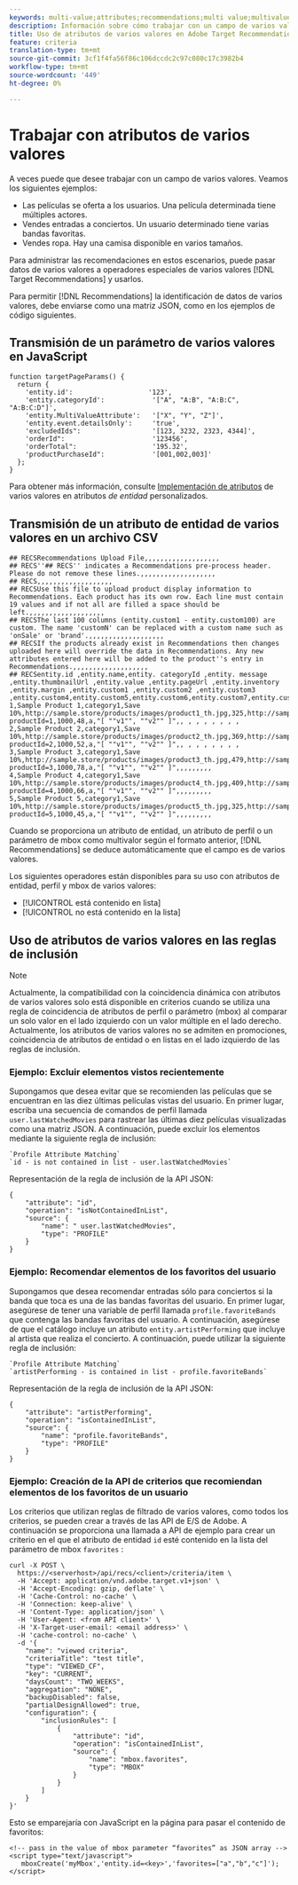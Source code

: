 ```yaml
---
keywords: multi-value;attributes;recommendations;multi value;multivalue;multi-value
description: Información sobre cómo trabajar con un campo de varios valores en Adobe Target Recommendations mediante operadores especiales de varios valores.
title: Uso de atributos de varios valores en Adobe Target Recommendations
feature: criteria
translation-type: tm+mt
source-git-commit: 3cf1f4fa56f86c106dccdc2c97c080c17c3982b4
workflow-type: tm+mt
source-wordcount: '449'
ht-degree: 0%

---
```



# Trabajar con atributos de varios valores

A veces puede que desee trabajar con un campo de varios valores. Veamos los siguientes ejemplos:

* Las películas se oferta a los usuarios. Una película determinada tiene múltiples actores.
* Vendes entradas a conciertos. Un usuario determinado tiene varias bandas favoritas.
* Vendes ropa. Hay una camisa disponible en varios tamaños.

Para administrar las recomendaciones en estos escenarios, puede pasar datos de varios valores a operadores especiales de varios valores [!DNL Target Recommendations] y usarlos.

Para permitir [!DNL Recommendations] la identificación de datos de varios valores, debe enviarse como una matriz JSON, como en los ejemplos de código siguientes.

## Transmisión de un parámetro de varios valores en JavaScript

```
function targetPageParams() { 
  return { 
    'entity.id':                   '123', 
    'entity.categoryId':            '["A", "A:B", "A:B:C", "A:B:C:D"]',        
    'entity.MultiValueAttribute':   '["X", "Y", "Z"]', 
    'entity.event.detailsOnly':     'true', 
    'excludedIds":                  '[123, 3232, 2323, 4344]', 
    'orderId":                      '123456', 
    'orderTotal":                   '195.32', 
    'productPurchaseId":            '[001,002,003]' 
  }; 
}
```

Para obtener más información, consulte [Implementación de atributos](/help/c-recommendations/c-products/custom-entity-attributes.md#section_80FEFE49E8AF415D99B739AA3CBA2A14) de varios valores en atributos *de entidad* personalizados.

## Transmisión de un atributo de entidad de varios valores en un archivo CSV

```
## RECSRecommendations Upload File,,,,,,,,,,,,,,,,,,,
## RECS''## RECS'' indicates a Recommendations pre-process header. Please do not remove these lines.,,,,,,,,,,,,,,,,,,,
## RECS,,,,,,,,,,,,,,,,,,,
## RECSUse this file to upload product display information to Recommendations. Each product has its own row. Each line must contain 19 values and if not all are filled a space should be left.,,,,,,,,,,,,,,,,,,,
## RECSThe last 100 columns (entity.custom1 - entity.custom100) are custom. The name 'customN' can be replaced with a custom name such as 'onSale' or 'brand'.,,,,,,,,,,,,,,,,,,,
## RECSIf the products already exist in Recommendations then changes uploaded here will override the data in Recommendations. Any new attributes entered here will be added to the product''s entry in Recommendations.,,,,,,,,,,,,,,,,,,,
## RECSentity.id ,entity.name,entity. categoryId ,entity. message ,entity.thumbnailUrl ,entity.value ,entity.pageUrl ,entity.inventory ,entity.margin ,entity.custom1 ,entity.custom2 ,entity.custom3 ,entity.custom4,entity.custom5,entity.custom6,entity.custom7,entity.custom8,entity.custom9,entity.custom10,
1,Sample Product 1,category1,Save 10%,http://sample.store/products/images/product1_th.jpg,325,http://sample.store/products/product_detail.jsp?productId=1,1000,48,a,"[ ""v1"", ""v2"" ]",, , , , , , , ,
2,Sample Product 2,category1,Save 10%,http://sample.store/products/images/product2_th.jpg,369,http://sample.store/products/product_detail.jsp?productId=2,1000,52,a,"[ ""v1"", ""v2"" ]",, , , , , , , ,
3,Sample Product 3,category1,Save 10%,http://sample.store/products/images/product3_th.jpg,479,http://sample.store/products/product_detail.jsp?productId=3,1000,78,a,"[ ""v1"", ""v2"" ]",,,,,,,,,
4,Sample Product 4,category1,Save 10%,http://sample.store/products/images/product4_th.jpg,409,http://sample.store/products/product_detail.jsp?productId=4,1000,66,a,"[ ""v1"", ""v2"" ]",,,,,,,,,
5,Sample Product 5,category1,Save 10%,http://sample.store/products/images/product5_th.jpg,325,http://sample.store/products/product_detail.jsp?productId=5,1000,45,a,"[ ""v1"", ""v2"" ]",,,,,,,,, 
```

Cuando se proporciona un atributo de entidad, un atributo de perfil o un parámetro de mbox como multivalor según el formato anterior, [!DNL Recommendations] se deduce automáticamente que el campo es de varios valores.

Los siguientes operadores están disponibles para su uso con atributos de entidad, perfil y mbox de varios valores:

* [!UICONTROL está contenido en lista]
* [!UICONTROL no está contenido en la lista]

## Uso de atributos de varios valores en las reglas de inclusión

>[!NOTE]
>
>Actualmente, la compatibilidad con la coincidencia dinámica con atributos de varios valores solo está disponible en criterios cuando se utiliza una regla de coincidencia de atributos de perfil o parámetro (mbox) al comparar un solo valor en el lado izquierdo con un valor múltiple en el lado derecho. Actualmente, los atributos de varios valores no se admiten en promociones, coincidencia de atributos de entidad o en listas en el lado izquierdo de las reglas de inclusión.


### Ejemplo: Excluir elementos vistos recientemente

Supongamos que desea evitar que se recomienden las películas que se encuentran en las diez últimas películas vistas del usuario. En primer lugar, escriba una secuencia de comandos de perfil llamada `user.lastWatchedMovies` para rastrear las últimas diez películas visualizadas como una matriz JSON. A continuación, puede excluir los elementos mediante la siguiente regla de inclusión:

```
`Profile Attribute Matching`
`id - is not contained in list - user.lastWatchedMovies`
```

Representación de la regla de inclusión de la API JSON:

```
{
    "attribute": "id",
    "operation": "isNotContainedInList",
    "source": {
        "name": " user.lastWatchedMovies",
        "type": "PROFILE"
    }
} 
```

### Ejemplo: Recomendar elementos de los favoritos del usuario

Supongamos que desea recomendar entradas sólo para conciertos si la banda que toca es una de las bandas favoritas del usuario. En primer lugar, asegúrese de tener una variable de perfil llamada `profile.favoriteBands` que contenga las bandas favoritas del usuario. A continuación, asegúrese de que el catálogo incluye un atributo `entity.artistPerforming` que incluye al artista que realiza el concierto. A continuación, puede utilizar la siguiente regla de inclusión:

```
`Profile Attribute Matching`
`artistPerforming - is contained in list - profile.favoriteBands`
```

Representación de la regla de inclusión de la API JSON:

```
{
    "attribute": "artistPerforming",
    "operation": "isContainedInList",
    "source": {
        "name": "profile.favoriteBands",
        "type": "PROFILE"
    }
}
```

### Ejemplo: Creación de la API de criterios que recomiendan elementos de los favoritos de un usuario

Los criterios que utilizan reglas de filtrado de varios valores, como todos los criterios, se pueden crear a través de las API de E/S de Adobe. A continuación se proporciona una llamada a API de ejemplo para crear un criterio en el que el atributo de entidad `id` esté contenido en la lista del parámetro de mbox `favorites` :

```
curl -X POST \
  https://<serverhost>/api/recs/<client>/criteria/item \
  -H 'Accept: application/vnd.adobe.target.v1+json' \
  -H 'Accept-Encoding: gzip, deflate' \
  -H 'Cache-Control: no-cache' \
  -H 'Connection: keep-alive' \
  -H 'Content-Type: application/json' \
  -H 'User-Agent: <from API client>' \
  -H 'X-Target-user-email: <email address>' \
  -H 'cache-control: no-cache' \
  -d '{
    "name": "viewed criteria",
    "criteriaTitle": "test title",
    "type": "VIEWED_CF",
    "key": "CURRENT",
    "daysCount": "TWO_WEEKS",
    "aggregation": "NONE",
    "backupDisabled": false,
    "partialDesignAllowed": true,
    "configuration": {
        "inclusionRules": [
            {
                "attribute": "id",
                "operation": "isContainedInList",
                "source": {
                    "name": "mbox.favorites",
                    "type": "MBOX"
                }
            }
        ]
    }
}'
```

Esto se emparejaría con JavaScript en la página para pasar el contenido de favoritos:

```
<!-- pass in the value of mbox parameter “favorites” as JSON array -->
<script type="text/javascript">
   mboxCreate('myMbox','entity.id=<key>','favorites=["a","b","c"]');
</script>
```
